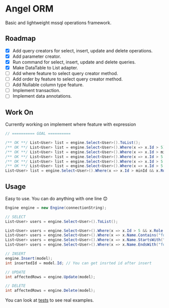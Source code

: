 # Angel ORM

Basic and lightweight mssql operations framework.

## Roadmap

- [x] Add query creators for select, insert, update and delete operations.
- [x] Add parameter creator.
- [x] Run command for select, insert, update and delete queries.
- [x] Make DataTable to List<T> adapter.
- [ ] Add where feature to select query creator method.
- [ ] Add order by feature to select query creator method.
- [ ] Add Nullable<T> column type feature.
- [ ] Implement transaction.
- [ ] Implement data annotations.

## Work On

Currently working on implement where feature with expression

```csharp
// ========== GOAL ==========

/** OK **/ List<User> list = engine.Select<User>().ToList();
/** OK **/ List<User> list = engine.Select<User>().Where(x => x.Id > 5).ToList();
/** OK **/ List<User> list = engine.Select<User>().Where(x => x.Id > minId && x.Role == "admin").ToList();
/** OK **/ List<User> list = engine.Select<User>().Where(x => x.Id > 5 && x.Username.Contains("qweqwe")).ToList();
/** OK **/ List<User> list = engine.Select<User>().Where(x => x.Id > 5 && x.Username.Contains("qweqwe")).ToList();
/** OK **/ List<User> list = engine.Select<User>().Where(x => x.Id > 5 && (x.Username.StartsWith("A") || x.Username.EndsWith("B"))).ToList();
List<User> list = engine.Select<User>().Where(x => x.Id > minId && x.Role == "admin").OrderBy(x => x.Id).OrderByDescendents(x => x.Name).ToList();
```

## Usage

Easy to use. You can do anything with one line :blush:

```csharp
Engine engine = new Engine(connectionString);

// SELECT
List<User> users = engine.Select<User>().ToList();

List<User> users = engine.Select<User>().Where(x => x.Id > 5 && x.Role == "admin" && x.CreatedDate < dateTime && x.Active == true).ToList();
List<User> users = engine.Select<User>().Where(x => x.Name.Contains("foo")).ToList();
List<User> users = engine.Select<User>().Where(x => x.Name.StartsWith("foo")).ToList();
List<User> users = engine.Select<User>().Where(x => x.Name.EndsWith("foo")).ToList();

// INSERT
engine.Insert(model);
int insertedId = model.Id; // You can get insrted id after insert

// UPDATE
int affectedRows = engine.Update(model);

// DELETE
int affectedRows = engine.Delete(model);
```

You can look at [tests](test/EngineTests.cs) to see real examples.
